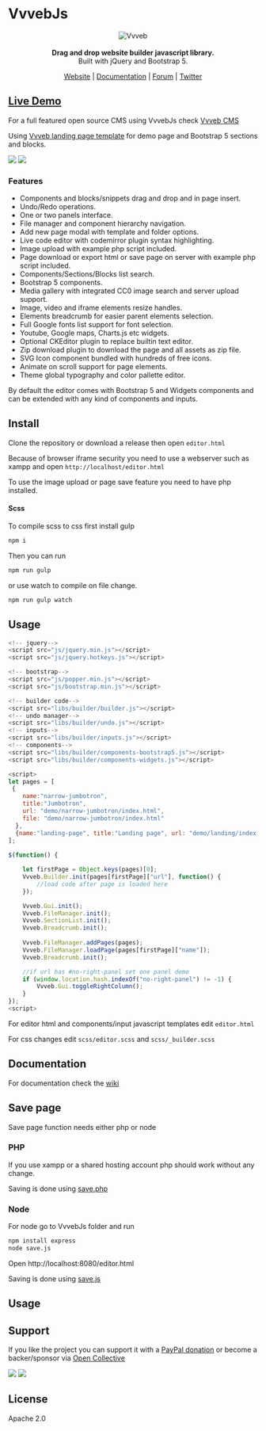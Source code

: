 # VvvebJs

<p align="center">
  <img src="https://www.vvveb.com/admin/themes/default/img/biglogo.png" alt="Vvveb">
  <br><br>
  <strong>Drag and drop website builder javascript library.</strong>
  <br>
  <span>Built with jQuery and Bootstrap 5.</span>
</p>
<p align="center">
  <a href="https://www.vvveb.com">Website</a> |
  <a href="https://github.com/givanz/VvvebJs/wiki">Documentation</a> |
  <a href="https://github.com/givanz/VvvebJs/discussions">Forum</a> |
  <a href="https://twitter.com/vvvebcms">Twitter</a> 
</p>


## [Live Demo](https://www.vvveb.com/vvvebjs/editor.html)

For a full featured open source CMS using VvvebJs check [Vvveb CMS](https://www.vvveb.com)

Using [Vvveb landing page template](https://github.com/givanz/Vvveb-landing-bootstrap5-template) for demo page and Bootstrap 5 sections and blocks.

<img src="https://www.vvveb.com/img/dark-theme.png">
<img src="https://www.vvveb.com/img/light-theme.png">

### Features

* Components and blocks/snippets drag and drop and in page insert.
* Undo/Redo operations.
* One or two panels interface.
* File manager and component hierarchy navigation.
* Add new page modal with template and folder options.
* Live code editor with codemirror plugin syntax highlighting.
* Image upload with example php script included.
* Page download or export html or save page on server with example php script included.
* Components/Sections/Blocks list search.
* Bootstrap 5 components.
* Media gallery with integrated CC0 image search and server upload support.
* Image, video and iframe elements resize handles.
* Elements breadcrumb for easier parent elements selection.
* Full Google fonts list support for font selection.
* Youtube, Google maps, Charts.js etc widgets.
* Optional CKEditor plugin to replace builtin text editor.
* Zip download plugin to download the page and all assets as zip file.
* SVG Icon component bundled with hundreds of free icons.
* Animate on scroll support for page elements.
* Theme global typography and color pallette editor.


By default the editor comes with Bootstrap 5 and Widgets components and can be extended with any kind of components and inputs.

## Install

Clone the repository or download a release then open `editor.html`

Because of browser iframe security you need to use a webserver such as xampp and open `http://localhost/editor.html`

To use the image upload or page save feature you need to have php installed.

#### Scss

To compile scss to css first install gulp 

```bash
npm i
```

Then you can run 

```bash
npm run gulp
```

or use watch to compile on file change.

```bash
npm run gulp watch
```

## Usage

```js
<!-- jquery-->
<script src="js/jquery.min.js"></script>
<script src="js/jquery.hotkeys.js"></script>

<!-- bootstrap-->
<script src="js/popper.min.js"></script>
<script src="js/bootstrap.min.js"></script>

<!-- builder code-->
<script src="libs/builder/builder.js"></script>	
<!-- undo manager-->
<script src="libs/builder/undo.js"></script>	
<!-- inputs-->
<script src="libs/builder/inputs.js"></script>	
<!-- components-->
<script src="libs/builder/components-bootstrap5.js"></script>	
<script src="libs/builder/components-widgets.js"></script>	

<script>
let pages = [
 {
	name:"narrow-jumbotron", 
	title:"Jumbotron", 
	url: "demo/narrow-jumbotron/index.html", 
	file: "demo/narrow-jumbotron/index.html"
  },
  {name:"landing-page", title:"Landing page", url: "demo/landing/index.html", file: "demo/landing/index.html"},
];
	
$(function() {

	let firstPage = Object.keys(pages)[0];
	Vvveb.Builder.init(pages[firstPage]["url"], function() {
		//load code after page is loaded here
	});

	Vvveb.Gui.init();
	Vvveb.FileManager.init();
	Vvveb.SectionList.init();
	Vvveb.Breadcrumb.init();
	
	Vvveb.FileManager.addPages(pages);
	Vvveb.FileManager.loadPage(pages[firstPage]["name"]);
	Vvveb.Breadcrumb.init();

	//if url has #no-right-panel set one panel demo
	if (window.location.hash.indexOf("no-right-panel") != -1) {
		Vvveb.Gui.toggleRightColumn();
	}
});
<script>
```

For editor html and components/input javascript templates edit `editor.html`

For css changes edit `scss/editor.scss` and `scss/_builder.scss`

## Documentation

For documentation check the [wiki](https://github.com/givanz/VvvebJs/wiki)

## Save page

Save page function needs either php or node

### PHP

If you use xampp or a shared hosting account php should work without any change.

Saving is done using [save.php](save.php)

### Node

For node go to VvvebJs folder and run

```bash
npm install express
node save.js
```

Open http://localhost:8080/editor.html

Saving is done using [save.js](save.js)

## Usage

## Support

If you like the project you can support it with a [PayPal donation](https://paypal.me/zgivan) or become a backer/sponsor via [Open Collective](https://opencollective.com/vvvebjs)


<a href="https://opencollective.com/vvvebjs/sponsors/0/website"><img src="https://opencollective.com/vvvebjs/sponsors/0/avatar"></a>
<a href="https://opencollective.com/vvvebjs/backers/0/website"><img src="https://opencollective.com/vvvebjs/backers/0/avatar"></a>

## License

Apache 2.0
